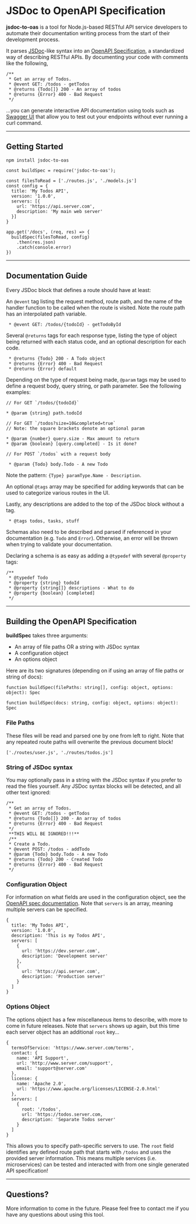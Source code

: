 # JSDoc to OpenAPI Specification

**jsdoc-to-oas** is a tool for Node.js-based RESTful API service developers to automate their documentation writing process from the start of their development process.

It parses [JSDoc](http://usejsdoc.org)-like syntax into an [OpenAPI Specification](https://swagger.io/docs/specification/about/), a standardized way of describing RESTful APIs. By documenting your code with comments like the following,

```
/**
 * Get an array of Todos.
 * @event GET: /todos - getTodos
 * @returns {Todo[]} 200 - An array of todos
 * @returns {Error} 400 - Bad Request
 */
```

...you can generate interactive API documentation using tools such as [Swagger UI](https://swagger.io/tools/swagger-ui/) that allow you to test out your endpoints without ever running a curl command.

---

## Getting Started

```
npm install jsdoc-to-oas
```

```
const buildSpec = require('jsdoc-to-oas');

const filesToRead = ['./routes.js', './models.js']
const config = {
  title: 'My Todos API',
  version: '1.0.0',
  servers: [{
    url: 'https://api.server.com',
    description: 'My main web server'
  }]
}

app.get('/docs', (req, res) => {
  buildSpec(filesToRead, config)
    .then(res.json)
    .catch(console.error)
})
```

---

## Documentation Guide

Every JSDoc block that defines a route should have at least:

An `@event` tag listing the request method, route path, and the name of the handler function to be called when the route is visited. Note the route path has an interpolated path variable.

```
 * @event GET: /todos/{todoId} - getTodoById
```

Several `@returns` tags for each response type, listing the type of object being returned with each status code, and an optional description for each code.

```
 * @returns {Todo} 200 - A Todo object
 * @returns {Error} 400 - Bad Request
 * @returns {Error} default
```

Depending on the type of request being made, `@param` tags may be used to define a request body, query string, or path parameter. See the following examples:

```
// For GET `/todos/{todoId}`

* @param {string} path.todoId
```

```
// For GET `/todos?size=10&completed=true`
// Note: the square brackets denote an optional param

* @param {number} query.size - Max amount to return
* @param {boolean} [query.completed] - Is it done?
```

```
// For POST `/todos` with a request body

 * @param {Todo} body.Todo - A new Todo
```

Note the pattern: `{Type} paramType.Name - Description`.

An optional `@tags` array may be specified for adding keywords that can be used to categorize various routes in the UI.

Lastly, any descriptions are added to the top of the JSDoc block without a tag.

```
 * @tags todos, tasks, stuff
```

Schemas also need to be described and parsed if referenced in your documentation (e.g. `Todo` and `Error`). Otherwise, an error will be thrown when trying to validate your documentation.

Declaring a schema is as easy as adding a `@typedef` with several `@property` tags:

```
/**
 * @typedef Todo
 * @property {string} todoId
 * @property {string[]} descriptions - What to do
 * @property {boolean} [completed]
 */
```

---

## Building the OpenAPI Specification

**buildSpec** takes three arguments:

- An array of file paths OR a string with JSDoc syntax
- A configuration object
- An options object

Here are its two signatures (depending on if using an array of file paths or string of docs):

```
function buildSpec(filePaths: string[], config: object, options: object): Spec

function buildSpec(docs: string, config: object, options: object): Spec
```

### File Paths

These files will be read and parsed one by one from left to right. Note that any repeated route paths will overwrite the previous document block!

```
['./routes/user.js', './routes/todos.js']
```

### String of JSDoc syntax

You may optionally pass in a string with the JSDoc syntax if you prefer to read the files yourself. Any JSDoc syntax blocks will be detected, and all other text ignored:

```
/**
 * Get an array of Todos.
 * @event GET: /todos - getTodos
 * @returns {Todo[]} 200 - An array of todos
 * @returns {Error} 400 - Bad Request
 */
 **THIS WILL BE IGNORED!!!**
 /**
 * Create a Todo.
 * @event POST: /todos - addTodo
 * @param {Todo} body.Todo - A new Todo
 * @returns {Todo} 200 - Created Todo
 * @returns {Error} 400 - Bad Request
 */
```

### Configuration Object

For information on what fields are used in the configuration object, see the [OpenAPI spec documentation](https://swagger.io/specification/#infoObject). Note that `servers` is an array, meaning multiple servers can be specified.

```
{
  title: 'My Todos API',
  version: '1.0.0',
  description: 'This is my Todos API',
  servers: [
    {
      url: 'https://dev.server.com',
      description: 'Development server'
    },
    {
      url: 'https://api.server.com',
      description: 'Production server'
    }
  ]
}
```

### Options Object

The options object has a few miscellaneous items to describe, with more to come in future releases. Note that `servers` shows up again, but this time each server object has an additional `root` key...

```
{
  termsOfService: 'https://www.server.com/terms',
  contact: {
    name: 'API Support',
    url: 'http://www.server.com/support',
    email: 'support@server.com'
  },
  license: {
    name: 'Apache 2.0',
    url: 'https://www.apache.org/licenses/LICENSE-2.0.html'
  },
  servers: [
    {
      root: '/todos',
      url: 'https://todos.server.com,
      description: 'Separate Todos server'
    }
  ]
}
```

This allows you to specify path-specific servers to use. The `root` field identifies any defined route path that starts with `/todos` and uses the provided server information. This means multiple services (i.e. microservices) can be tested and interacted with from one single generated API specification!

---

## Questions?

More information to come in the future. Please feel free to contact me if you have any questions about using this tool.
